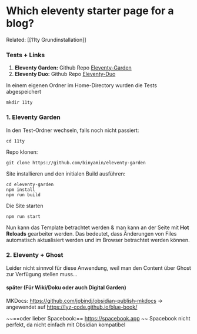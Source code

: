 # Which eleventy starter page for a blog?

Related: [[11ty Grundinstallation]]

### Tests + Links
1. **Eleventy Garden:** Github Repo [Eleventy-Garden](https://github.com/binyamin/eleventy-garden) 
2. **Eleventy Duo:** Github Repo [Eleventy-Duo](https://github.com/yinkakun/eleventy-duo)


In einem eigenen Ordner im Home-Directory wurden die Tests abgespeichert
```
mkdir 11ty
```


### 1. Eleventy Garden

In den Test-Ordner wechseln, falls noch nicht passiert:
```
cd 11ty
```

Repo klonen:
```
git clone https://github.com/binyamin/eleventy-garden
```

Site installieren und den initialen Build ausführen:
```
cd eleventy-garden
npm install
npm run build
```

Die Site starten
```
npm run start
```


Nun kann das Template betrachtet werden & man kann an der Seite mit **Hot Reloads** gearbeiter werden.
Das bedeutet, dass Änderungen von Files automatisch aktualisiert werden und im Browser betrachtet werden können.


### 2. Eleventy + Ghost
Leider nicht sinnvol für diese Anwendung, weil man den Content über Ghost zur Verfügung stellen muss...





#### später (Für Wiki/Doku oder auch Digital Garden)

MKDocs: https://github.com/jobindj/obsidian-publish-mkdocs
→ angewendet auf  https://lyz-code.github.io/blue-book/

~~==oder lieber Spacebook:== https://spacebook.app  ~~
Spacebook nicht perfekt, da nicht einfach mit Obsidian kompatibel